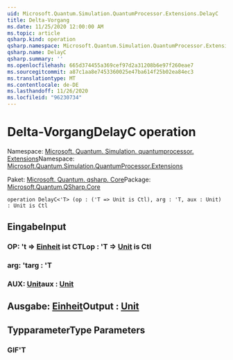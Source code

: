 ```yaml
---
uid: Microsoft.Quantum.Simulation.QuantumProcessor.Extensions.DelayC
title: Delta-Vorgang
ms.date: 11/25/2020 12:00:00 AM
ms.topic: article
qsharp.kind: operation
qsharp.namespace: Microsoft.Quantum.Simulation.QuantumProcessor.Extensions
qsharp.name: DelayC
qsharp.summary: ''
ms.openlocfilehash: 665d374455a369cef97d2a31208b6e97f260eae7
ms.sourcegitcommit: a87c1aa8e7453360025e47ba614f25b02ea84ec3
ms.translationtype: MT
ms.contentlocale: de-DE
ms.lasthandoff: 11/26/2020
ms.locfileid: "96230734"
---
```

# <a name="delayc-operation"></a><span data-ttu-id="7951e-102">Delta-Vorgang</span><span class="sxs-lookup"><span data-stu-id="7951e-102">DelayC operation</span></span>

<span data-ttu-id="7951e-103">Namespace: [Microsoft. Quantum. Simulation. quantumprocessor. Extensions](xref:Microsoft.Quantum.Simulation.QuantumProcessor.Extensions)</span><span class="sxs-lookup"><span data-stu-id="7951e-103">Namespace: [Microsoft.Quantum.Simulation.QuantumProcessor.Extensions](xref:Microsoft.Quantum.Simulation.QuantumProcessor.Extensions)</span></span>

<span data-ttu-id="7951e-104">Paket: [Microsoft. Quantum. qsharp. Core](https://nuget.org/packages/Microsoft.Quantum.QSharp.Core)</span><span class="sxs-lookup"><span data-stu-id="7951e-104">Package: [Microsoft.Quantum.QSharp.Core](https://nuget.org/packages/Microsoft.Quantum.QSharp.Core)</span></span>




```qsharp
operation DelayC<'T> (op : ('T => Unit is Ctl), arg : 'T, aux : Unit) : Unit is Ctl
```


## <a name="input"></a><span data-ttu-id="7951e-105">Eingabe</span><span class="sxs-lookup"><span data-stu-id="7951e-105">Input</span></span>

### <a name="op--t--unit--is-ctl"></a><span data-ttu-id="7951e-106">OP: 't => [Einheit](xref:microsoft.quantum.lang-ref.unit)  ist CTL</span><span class="sxs-lookup"><span data-stu-id="7951e-106">op : 'T => [Unit](xref:microsoft.quantum.lang-ref.unit)  is Ctl</span></span>




### <a name="arg--t"></a><span data-ttu-id="7951e-107">arg: 't</span><span class="sxs-lookup"><span data-stu-id="7951e-107">arg : 'T</span></span>




### <a name="aux--unit"></a><span data-ttu-id="7951e-108">AUX: [Unit](xref:microsoft.quantum.lang-ref.unit)</span><span class="sxs-lookup"><span data-stu-id="7951e-108">aux : [Unit](xref:microsoft.quantum.lang-ref.unit)</span></span>





## <a name="output--unit"></a><span data-ttu-id="7951e-109">Ausgabe: [Einheit](xref:microsoft.quantum.lang-ref.unit)</span><span class="sxs-lookup"><span data-stu-id="7951e-109">Output : [Unit](xref:microsoft.quantum.lang-ref.unit)</span></span>



## <a name="type-parameters"></a><span data-ttu-id="7951e-110">Typparameter</span><span class="sxs-lookup"><span data-stu-id="7951e-110">Type Parameters</span></span>

### <a name="t"></a><span data-ttu-id="7951e-111">GIF</span><span class="sxs-lookup"><span data-stu-id="7951e-111">'T</span></span>

